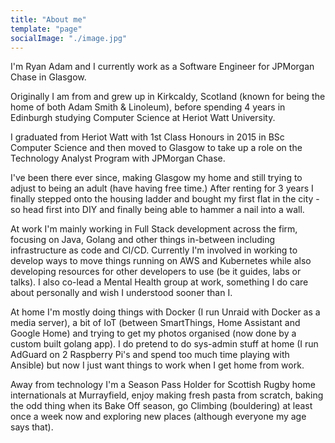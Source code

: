 ```yaml
---
title: "About me"
template: "page"
socialImage: "./image.jpg"
---
```


I'm Ryan Adam and I currently work as a Software Engineer for JPMorgan Chase in Glasgow.

Originally I am from and grew up in Kirkcaldy, Scotland (known for being the home of both Adam Smith & Linoleum), before spending 4 years in Edinburgh studying Computer Science at Heriot Watt University.

I graduated from Heriot Watt with 1st Class Honours in 2015 in BSc Computer Science and then moved to Glasgow to take up a role on the Technology Analyst Program with JPMorgan Chase.

I've been there ever since, making Glasgow my home and still trying to adjust to being an adult (have having free time.) After renting for 3 years I finally stepped onto the housing ladder and bought my first flat in the city - so head first into DIY and finally being able to hammer a nail into a wall.

At work I'm mainly working in Full Stack development across the firm, focusing on Java, Golang and other things in-between including infrastructure as code and CI/CD. Currently I'm involved in working to develop ways to move things running on AWS and Kubernetes while also developing resources for other developers to use (be it guides, labs or talks). I also co-lead a Mental Health group at work, something I do care about personally and wish I understood sooner than I.

At home I'm mostly doing things with Docker (I run Unraid with Docker as a media server), a bit of IoT (between SmartThings, Home Assistant and Google Home) and trying to get my photos organised (now done by a custom built golang app). I do pretend to do sys-admin stuff at home (I run AdGuard on 2 Raspberry Pi's and spend too much time playing with Ansible) but now I just want things to work when I get home from work.

Away from technology I'm a Season Pass Holder for Scottish Rugby home internationals at Murrayfield, enjoy making fresh pasta from scratch, baking the odd thing when its Bake Off season, go Climbing (bouldering) at least once a week now and exploring new places (although everyone my age says that).
